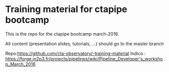 # Training material  for ctapipe bootcamp
This is the repo for the ctapipe bootcamp march-2016.

All content (presentation slides, tutorials, ...) should go to the master branch

Repo:https://github.com/cta-observatory/-training-material
Indico : https://forge.in2p3.fr/projects/pipelines/wiki/Pipeline_Developer's_workshop_March_2016
